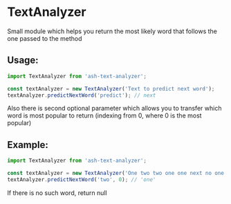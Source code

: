 # TextAnalyzer

Small module which helps you return the most likely word that follows the one passed to the method

## Usage:

```js
import TextAnalyzer from 'ash-text-analyzer';

const textAnalyzer = new TextAnalyzer('Text to predict next word');
textAnalyzer.predictNextWord('predict'); // next
```

Also there is second optional parameter which allows you to transfer which word is most popular to return (indexing from 0, where 0 is the most popular)

## Example:

```js
import TextAnalyzer from 'ash-text-analyzer';

const textAnalyzer = new TextAnalyzer('One two two one one next no one one');
textAnalyzer.predictNextWord('two', 0);	// 'one'
```

If there is no such word, return null
